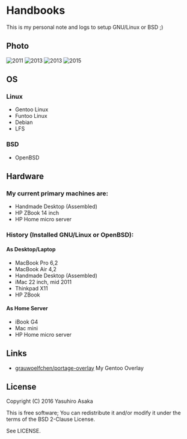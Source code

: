 # Handbooks

This is my personal note and logs to setup GNU/Linux or BSD ;)

## Photo

![2011](https://raw.githubusercontent.com/grauwoelfchen/handbooks/master/gentoo-x86/assets/images/alsamixer.jpg)
![2013](https://farm4.staticflickr.com/3712/11292629953_6ae0169144_q.jpg)
![2013](https://farm9.staticflickr.com/8296/7845401984_1a034d7805_q.jpg)
![2015](https://farm2.staticflickr.com/1479/23932310164_85895098de_h.jpg)


## OS

### Linux

* Gentoo Linux
* Funtoo Linux
* Debian
* LFS

### BSD

* OpenBSD


## Hardware

### My current primary machines are:

* Handmade Desktop (Assembled)
* HP ZBook 14 inch
* HP Home micro server

### History (Installed GNU/Linux or OpenBSD):

#### As Desktop/Laptop

* MacBook Pro 6,2
* MacBook Air 4,2
* Handmade Desktop (Assembled)
* iMac 22 inch, mid 2011
* Thinkpad X11
* HP ZBook

#### As Home Server

* iBook G4
* Mac mini
* HP Home micro server


## Links

* [grauwoelfchen/portage-overlay](https://github.com/grauwoelfchen/portage-overlay) My Gentoo Overlay


## License

Copyright (C) 2016 Yasuhiro Asaka

This is free software;
You can redistribute it and/or modify it under the terms of the BSD 2-Clause License.

See LICENSE.
